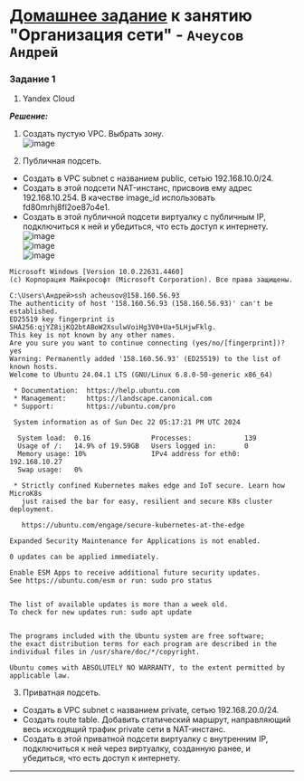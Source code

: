 # [Домашнее задание](https://github.com/netology-code/clopro-homeworks/blob/main/15.1.md) к занятию  "Организация сети" - `Ачеусов Андрей`


### Задание 1

1. Yandex Cloud

***Решение:***  

1. Создать пустую VPC. Выбрать зону.  
![image](https://github.com/user-attachments/assets/0c41e116-2250-4655-b5c2-503771bc86d9)  


3. Публичная подсеть.

 - Создать в VPC subnet с названием public, сетью 192.168.10.0/24.
 - Создать в этой подсети NAT-инстанс, присвоив ему адрес 192.168.10.254. В качестве image_id использовать fd80mrhj8fl2oe87o4e1.
 - Создать в этой публичной подсети виртуалку с публичным IP, подключиться к ней и убедиться, что есть доступ к интернету.
![image](https://github.com/user-attachments/assets/20744744-a26a-484d-b8b6-f4bec034ffbe)  
![image](https://github.com/user-attachments/assets/f72b40e0-3e8a-4e85-bd73-54954446d489)  
![image](https://github.com/user-attachments/assets/49945971-18f5-4ec8-b807-e2a868b1eb77)  
```
Microsoft Windows [Version 10.0.22631.4460]
(c) Корпорация Майкрософт (Microsoft Corporation). Все права защищены.

C:\Users\Андрей>ssh acheusov@158.160.56.93
The authenticity of host '158.160.56.93 (158.160.56.93)' can't be established.
ED25519 key fingerprint is SHA256:qjYZ8ijKQ2btABoW2XsulwVoiHg3V0+Ua+5LHjwFklg.
This key is not known by any other names.
Are you sure you want to continue connecting (yes/no/[fingerprint])? yes
Warning: Permanently added '158.160.56.93' (ED25519) to the list of known hosts.
Welcome to Ubuntu 24.04.1 LTS (GNU/Linux 6.8.0-50-generic x86_64)

 * Documentation:  https://help.ubuntu.com
 * Management:     https://landscape.canonical.com
 * Support:        https://ubuntu.com/pro

 System information as of Sun Dec 22 05:17:21 PM UTC 2024

  System load:  0.16               Processes:             139
  Usage of /:   14.9% of 19.59GB   Users logged in:       0
  Memory usage: 10%                IPv4 address for eth0: 192.168.10.27
  Swap usage:   0%

 * Strictly confined Kubernetes makes edge and IoT secure. Learn how MicroK8s
   just raised the bar for easy, resilient and secure K8s cluster deployment.

   https://ubuntu.com/engage/secure-kubernetes-at-the-edge

Expanded Security Maintenance for Applications is not enabled.

0 updates can be applied immediately.

Enable ESM Apps to receive additional future security updates.
See https://ubuntu.com/esm or run: sudo pro status


The list of available updates is more than a week old.
To check for new updates run: sudo apt update


The programs included with the Ubuntu system are free software;
the exact distribution terms for each program are described in the
individual files in /usr/share/doc/*/copyright.

Ubuntu comes with ABSOLUTELY NO WARRANTY, to the extent permitted by
applicable law.
```

3. Приватная подсеть.
 - Создать в VPC subnet с названием private, сетью 192.168.20.0/24.
 - Создать route table. Добавить статический маршрут, направляющий весь исходящий трафик private сети в NAT-инстанс.
 - Создать в этой приватной подсети виртуалку с внутренним IP, подключиться к ней через виртуалку, созданную ранее, и убедиться, что есть доступ к интернету.




---

